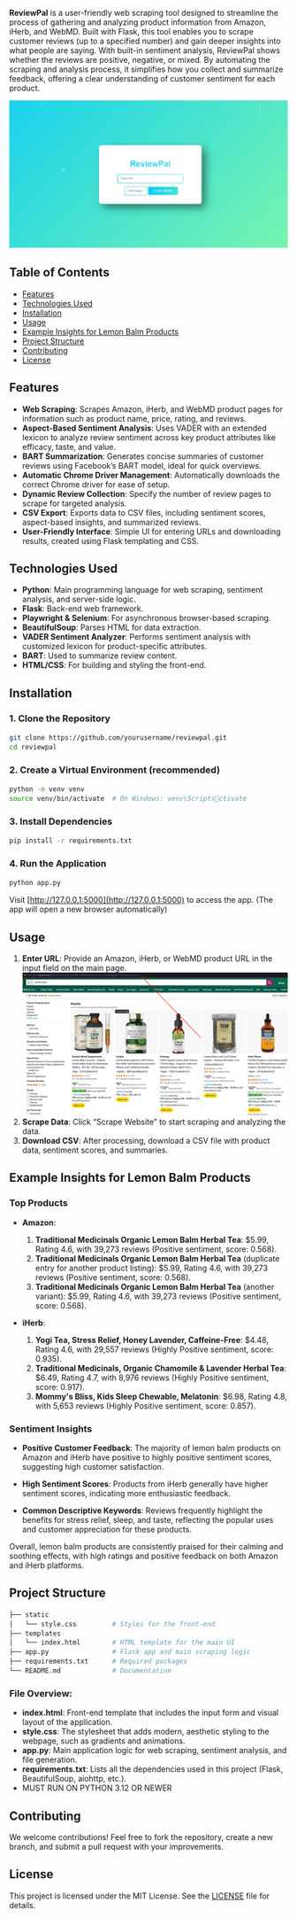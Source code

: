
**ReviewPal** is a user-friendly web scraping tool designed to streamline the process of gathering and analyzing product information from Amazon, iHerb, and WebMD. Built with Flask, this tool enables you to scrape customer reviews (up to a specified number) and gain deeper insights into what people are saying. With built-in sentiment analysis, ReviewPal shows whether the reviews are positive, negative, or mixed. By automating the scraping and analysis process, it simplifies how you collect and summarize feedback, offering a clear understanding of customer sentiment for each product.

![ReviewPal Screenshot](web.png)

## Table of Contents
- [Features](#features)
- [Technologies Used](#technologies-used)
- [Installation](#installation)
- [Usage](#usage)
- [Example Insights for Lemon Balm Products](#example-insights-for-lemon-balm-products)
- [Project Structure](#project-structure)
- [Contributing](#contributing)
- [License](#license)

## Features
- **Web Scraping**: Scrapes Amazon, iHerb, and WebMD product pages for information such as product name, price, rating, and reviews.
- **Aspect-Based Sentiment Analysis**: Uses VADER with an extended lexicon to analyze review sentiment across key product attributes like efficacy, taste, and value.
- **BART Summarization**: Generates concise summaries of customer reviews using Facebook’s BART model, ideal for quick overviews.
- **Automatic Chrome Driver Management**: Automatically downloads the correct Chrome driver for ease of setup.
- **Dynamic Review Collection**: Specify the number of review pages to scrape for targeted analysis.
- **CSV Export**: Exports data to CSV files, including sentiment scores, aspect-based insights, and summarized reviews.
- **User-Friendly Interface**: Simple UI for entering URLs and downloading results, created using Flask templating and CSS.

## Technologies Used
- **Python**: Main programming language for web scraping, sentiment analysis, and server-side logic.
- **Flask**: Back-end web framework.
- **Playwright & Selenium**: For asynchronous browser-based scraping.
- **BeautifulSoup**: Parses HTML for data extraction.
- **VADER Sentiment Analyzer**: Performs sentiment analysis with customized lexicon for product-specific attributes.
- **BART**: Used to summarize review content.
- **HTML/CSS**: For building and styling the front-end.

## Installation

### 1. Clone the Repository
```bash
git clone https://github.com/yourusername/reviewpal.git
cd reviewpal
```

### 2. Create a Virtual Environment (recommended)
```bash
python -m venv venv
source venv/bin/activate  # On Windows: venv\Scriptsctivate
```

### 3. Install Dependencies
```bash
pip install -r requirements.txt
```

### 4. Run the Application
```bash
python app.py
```

Visit [http://127.0.0.1:5000](http://127.0.0.1:5000) to access the app. (The app will open a new browser automatically)

## Usage
1. **Enter URL**: Provide an Amazon, iHerb, or WebMD product URL in the input field on the main page. ![urlScreenshot](url.png)
3. **Scrape Data**: Click “Scrape Website” to start scraping and analyzing the data.
4. **Download CSV**: After processing, download a CSV file with product data, sentiment scores, and summaries.

## Example Insights for Lemon Balm Products

### Top Products

- **Amazon**:
    1. **Traditional Medicinals Organic Lemon Balm Herbal Tea**: $5.99, Rating 4.6, with 39,273 reviews (Positive sentiment, score: 0.568).
    2. **Traditional Medicinals Organic Lemon Balm Herbal Tea** (duplicate entry for another product listing): $5.99, Rating 4.6, with 39,273 reviews (Positive sentiment, score: 0.568).
    3. **Traditional Medicinals Organic Lemon Balm Herbal Tea** (another variant): $5.99, Rating 4.6, with 39,273 reviews (Positive sentiment, score: 0.568).

- **iHerb**:
    1. **Yogi Tea, Stress Relief, Honey Lavender, Caffeine-Free**: $4.48, Rating 4.6, with 29,557 reviews (Highly Positive sentiment, score: 0.935).
    2. **Traditional Medicinals, Organic Chamomile & Lavender Herbal Tea**: $6.49, Rating 4.7, with 8,976 reviews (Highly Positive sentiment, score: 0.917).
    3. **Mommy's Bliss, Kids Sleep Chewable, Melatonin**: $6.98, Rating 4.8, with 5,653 reviews (Highly Positive sentiment, score: 0.857).

### Sentiment Insights

- **Positive Customer Feedback**: The majority of lemon balm products on Amazon and iHerb have positive to highly positive sentiment scores, suggesting high customer satisfaction.

- **High Sentiment Scores**: Products from iHerb generally have higher sentiment scores, indicating more enthusiastic feedback.

- **Common Descriptive Keywords**: Reviews frequently highlight the benefits for stress relief, sleep, and taste, reflecting the popular uses and customer appreciation for these products.

Overall, lemon balm products are consistently praised for their calming and soothing effects, with high ratings and positive feedback on both Amazon and iHerb platforms.

## Project Structure

```bash
├── static
│   └── style.css         # Styles for the front-end
├── templates
│   └── index.html        # HTML template for the main UI
├── app.py                # Flask app and main scraping logic
├── requirements.txt      # Required packages
└── README.md             # Documentation
```

### File Overview:
- **index.html**: Front-end template that includes the input form and visual layout of the application.
- **style.css**: The stylesheet that adds modern, aesthetic styling to the webpage, such as gradients and animations.
- **app.py**: Main application logic for web scraping, sentiment analysis, and file generation.
- **requirements.txt**: Lists all the dependencies used in this project (Flask, BeautifulSoup, aiohttp, etc.).
- MUST RUN ON PYTHON 3.12 OR NEWER

## Contributing

We welcome contributions! Feel free to fork the repository, create a new branch, and submit a pull request with your improvements.

## License

This project is licensed under the MIT License. See the [LICENSE](LICENSE) file for details.
